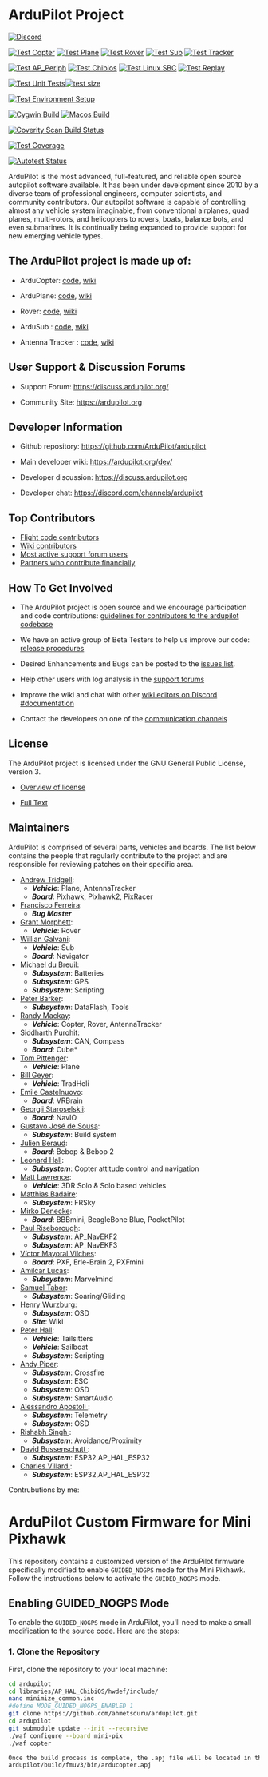 # ArduPilot Project

<a href="https://ardupilot.org/discord"><img src="https://img.shields.io/discord/674039678562861068.svg" alt="Discord">

[![Test Copter](https://github.com/ArduPilot/ardupilot/workflows/test%20copter/badge.svg?branch=master)](https://github.com/ArduPilot/ardupilot/actions/workflows/test_sitl_copter.yml) [![Test Plane](https://github.com/ArduPilot/ardupilot/workflows/test%20plane/badge.svg?branch=master)](https://github.com/ArduPilot/ardupilot/actions/workflows/test_sitl_plane.yml) [![Test Rover](https://github.com/ArduPilot/ardupilot/workflows/test%20rover/badge.svg?branch=master)](https://github.com/ArduPilot/ardupilot/actions/workflows/test_sitl_rover.yml) [![Test Sub](https://github.com/ArduPilot/ardupilot/workflows/test%20sub/badge.svg?branch=master)](https://github.com/ArduPilot/ardupilot/actions/workflows/test_sitl_sub.yml) [![Test Tracker](https://github.com/ArduPilot/ardupilot/workflows/test%20tracker/badge.svg?branch=master)](https://github.com/ArduPilot/ardupilot/actions/workflows/test_sitl_tracker.yml)

[![Test AP_Periph](https://github.com/ArduPilot/ardupilot/workflows/test%20ap_periph/badge.svg?branch=master)](https://github.com/ArduPilot/ardupilot/actions/workflows/test_sitl_periph.yml) [![Test Chibios](https://github.com/ArduPilot/ardupilot/workflows/test%20chibios/badge.svg?branch=master)](https://github.com/ArduPilot/ardupilot/actions/workflows/test_chibios.yml) [![Test Linux SBC](https://github.com/ArduPilot/ardupilot/workflows/test%20Linux%20SBC/badge.svg?branch=master)](https://github.com/ArduPilot/ardupilot/actions/workflows/test_linux_sbc.yml) [![Test Replay](https://github.com/ArduPilot/ardupilot/workflows/test%20replay/badge.svg?branch=master)](https://github.com/ArduPilot/ardupilot/actions/workflows/test_replay.yml)

[![Test Unit Tests](https://github.com/ArduPilot/ardupilot/workflows/test%20unit%20tests%20and%20sitl%20building/badge.svg?branch=master)](https://github.com/ArduPilot/ardupilot/actions/workflows/test_unit_tests.yml)[![test size](https://github.com/ArduPilot/ardupilot/actions/workflows/test_size.yml/badge.svg)](https://github.com/ArduPilot/ardupilot/actions/workflows/test_size.yml)

[![Test Environment Setup](https://github.com/ArduPilot/ardupilot/actions/workflows/test_environment.yml/badge.svg?branch=master)](https://github.com/ArduPilot/ardupilot/actions/workflows/test_environment.yml)

[![Cygwin Build](https://github.com/ArduPilot/ardupilot/actions/workflows/cygwin_build.yml/badge.svg)](https://github.com/ArduPilot/ardupilot/actions/workflows/cygwin_build.yml) [![Macos Build](https://github.com/ArduPilot/ardupilot/actions/workflows/macos_build.yml/badge.svg)](https://github.com/ArduPilot/ardupilot/actions/workflows/macos_build.yml)

[![Coverity Scan Build Status](https://scan.coverity.com/projects/5331/badge.svg)](https://scan.coverity.com/projects/ardupilot-ardupilot)

[![Test Coverage](https://github.com/ArduPilot/ardupilot/actions/workflows/test_coverage.yml/badge.svg?branch=master)](https://github.com/ArduPilot/ardupilot/actions/workflows/test_coverage.yml)

[![Autotest Status](https://autotest.ardupilot.org/autotest-badge.svg)](https://autotest.ardupilot.org/)

ArduPilot is the most advanced, full-featured, and reliable open source autopilot software available.
It has been under development since 2010 by a diverse team of professional engineers, computer scientists, and community contributors.
Our autopilot software is capable of controlling almost any vehicle system imaginable, from conventional airplanes, quad planes, multi-rotors, and helicopters to rovers, boats, balance bots, and even submarines.
It is continually being expanded to provide support for new emerging vehicle types.

## The ArduPilot project is made up of: ##

- ArduCopter: [code](https://github.com/ArduPilot/ardupilot/tree/master/ArduCopter), [wiki](https://ardupilot.org/copter/index.html)

- ArduPlane: [code](https://github.com/ArduPilot/ardupilot/tree/master/ArduPlane), [wiki](https://ardupilot.org/plane/index.html)

- Rover: [code](https://github.com/ArduPilot/ardupilot/tree/master/Rover), [wiki](https://ardupilot.org/rover/index.html)

- ArduSub : [code](https://github.com/ArduPilot/ardupilot/tree/master/ArduSub), [wiki](http://ardusub.com/)

- Antenna Tracker : [code](https://github.com/ArduPilot/ardupilot/tree/master/AntennaTracker), [wiki](https://ardupilot.org/antennatracker/index.html)

## User Support & Discussion Forums ##

- Support Forum: <https://discuss.ardupilot.org/>

- Community Site: <https://ardupilot.org>

## Developer Information ##

- Github repository: <https://github.com/ArduPilot/ardupilot>

- Main developer wiki: <https://ardupilot.org/dev/>

- Developer discussion: <https://discuss.ardupilot.org>

- Developer chat: <https://discord.com/channels/ardupilot>

## Top Contributors ##

- [Flight code contributors](https://github.com/ArduPilot/ardupilot/graphs/contributors)
- [Wiki contributors](https://github.com/ArduPilot/ardupilot_wiki/graphs/contributors)
- [Most active support forum users](https://discuss.ardupilot.org/u?order=post_count&period=quarterly)
- [Partners who contribute financially](https://ardupilot.org/about/Partners)

## How To Get Involved ##

- The ArduPilot project is open source and we encourage participation and code contributions: [guidelines for contributors to the ardupilot codebase](https://ardupilot.org/dev/docs/contributing.html)

- We have an active group of Beta Testers to help us improve our code: [release procedures](https://ardupilot.org/dev/docs/release-procedures.html)

- Desired Enhancements and Bugs can be posted to the [issues list](https://github.com/ArduPilot/ardupilot/issues).

- Help other users with log analysis in the [support forums](https://discuss.ardupilot.org/)

- Improve the wiki and chat with other [wiki editors on Discord #documentation](https://discord.com/channels/ardupilot)

- Contact the developers on one of the [communication channels](https://ardupilot.org/copter/docs/common-contact-us.html)

## License ##

The ArduPilot project is licensed under the GNU General Public
License, version 3.

- [Overview of license](https://ardupilot.org/dev/docs/license-gplv3.html)

- [Full Text](https://github.com/ArduPilot/ardupilot/blob/master/COPYING.txt)

## Maintainers ##

ArduPilot is comprised of several parts, vehicles and boards. The list below
contains the people that regularly contribute to the project and are responsible
for reviewing patches on their specific area.

- [Andrew Tridgell](https://github.com/tridge):
  - ***Vehicle***: Plane, AntennaTracker
  - ***Board***: Pixhawk, Pixhawk2, PixRacer
- [Francisco Ferreira](https://github.com/oxinarf):
  - ***Bug Master***
- [Grant Morphett](https://github.com/gmorph):
  - ***Vehicle***: Rover
- [Willian Galvani](https://github.com/williangalvani):
  - ***Vehicle***: Sub
  - ***Board***: Navigator
- [Michael du Breuil](https://github.com/WickedShell):
  - ***Subsystem***: Batteries
  - ***Subsystem***: GPS
  - ***Subsystem***: Scripting
- [Peter Barker](https://github.com/peterbarker):
  - ***Subsystem***: DataFlash, Tools
- [Randy Mackay](https://github.com/rmackay9):
  - ***Vehicle***: Copter, Rover, AntennaTracker
- [Siddharth Purohit](https://github.com/bugobliterator):
  - ***Subsystem***: CAN, Compass
  - ***Board***: Cube*
- [Tom Pittenger](https://github.com/magicrub):
  - ***Vehicle***: Plane
- [Bill Geyer](https://github.com/bnsgeyer):
  - ***Vehicle***: TradHeli
- [Emile Castelnuovo](https://github.com/emilecastelnuovo):
  - ***Board***: VRBrain
- [Georgii Staroselskii](https://github.com/staroselskii):
  - ***Board***: NavIO
- [Gustavo José de Sousa](https://github.com/guludo):
  - ***Subsystem***: Build system
- [Julien Beraud](https://github.com/jberaud):
  - ***Board***: Bebop & Bebop 2
- [Leonard Hall](https://github.com/lthall):
  - ***Subsystem***: Copter attitude control and navigation
- [Matt Lawrence](https://github.com/Pedals2Paddles):
  - ***Vehicle***: 3DR Solo & Solo based vehicles
- [Matthias Badaire](https://github.com/badzz):
  - ***Subsystem***: FRSky
- [Mirko Denecke](https://github.com/mirkix):
  - ***Board***: BBBmini, BeagleBone Blue, PocketPilot
- [Paul Riseborough](https://github.com/priseborough):
  - ***Subsystem***: AP_NavEKF2
  - ***Subsystem***: AP_NavEKF3
- [Víctor Mayoral Vilches](https://github.com/vmayoral):
  - ***Board***: PXF, Erle-Brain 2, PXFmini
- [Amilcar Lucas](https://github.com/amilcarlucas):
  - ***Subsystem***: Marvelmind
- [Samuel Tabor](https://github.com/samuelctabor):
  - ***Subsystem***: Soaring/Gliding
- [Henry Wurzburg](https://github.com/Hwurzburg):
  - ***Subsystem***: OSD
  - ***Site***: Wiki
- [Peter Hall](https://github.com/IamPete1):
  - ***Vehicle***: Tailsitters
  - ***Vehicle***: Sailboat
  - ***Subsystem***: Scripting
- [Andy Piper](https://github.com/andyp1per):
  - ***Subsystem***: Crossfire
  - ***Subsystem***: ESC
  - ***Subsystem***: OSD
  - ***Subsystem***: SmartAudio
- [Alessandro Apostoli ](https://github.com/yaapu):
  - ***Subsystem***: Telemetry
  - ***Subsystem***: OSD
- [Rishabh Singh ](https://github.com/rishabsingh3003):
  - ***Subsystem***: Avoidance/Proximity
- [David Bussenschutt ](https://github.com/davidbuzz):
  - ***Subsystem***: ESP32,AP_HAL_ESP32
- [Charles Villard ](https://github.com/Silvanosky):
  - ***Subsystem***: ESP32,AP_HAL_ESP32

Contrubutions by me:

# ArduPilot Custom Firmware for Mini Pixhawk

This repository contains a customized version of the ArduPilot firmware specifically modified to enable `GUIDED_NOGPS` mode for the Mini Pixhawk. Follow the instructions below to activate the `GUIDED_NOGPS` mode.

## Enabling GUIDED_NOGPS Mode

To enable the `GUIDED_NOGPS` mode in ArduPilot, you'll need to make a small modification to the source code. Here are the steps:

### 1. Clone the Repository

First, clone the repository to your local machine:

```bash
cd ardupilot
cd libraries/AP_HAL_ChibiOS/hwdef/include/
nano minimize_common.inc
#define MODE_GUIDED_NOGPS_ENABLED 1
git clone https://github.com/ahmetsduru/ardupilot.git
cd ardupilot
git submodule update --init --recursive
./waf configure --board mini-pix
./waf copter

Once the build process is complete, the .apj file will be located in the build directory within your ArduPilot repository. The exact path will be something like this:
ardupilot/build/fmuv3/bin/arducopter.apj

